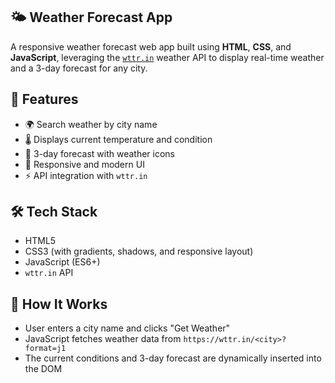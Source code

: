 ## 🌤️ Weather Forecast App

A responsive weather forecast web app built using **HTML**, **CSS**, and **JavaScript**, leveraging the [`wttr.in`](https://wttr.in) weather API to display real-time weather and a 3-day forecast for any city.

## 🚀 Features
- 🌍 Search weather by city name
- 🌡️ Displays current temperature and condition
- 📅 3-day forecast with weather icons
- 💅 Responsive and modern UI
- ⚡ API integration with `wttr.in`

## 🛠️ Tech Stack
- HTML5
- CSS3 (with gradients, shadows, and responsive layout)
- JavaScript (ES6+)
- `wttr.in` API

## 🧠 How It Works
- User enters a city name and clicks "Get Weather"
- JavaScript fetches weather data from `https://wttr.in/<city>?format=j1`
- The current conditions and 3-day forecast are dynamically inserted into the DOM


